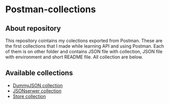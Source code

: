 # Postman-collections

## About repository
This repository cointains my colections exported from Postman. 
These are the first collections that I made while learning API and using Postman.
Each of them is on other folder and contains JSON file with  collection, JSON file with environment and short README file. 
All collection are below. 

## Available collections
* [DummyJSON collection](https://github.com/pawelhachula/Postman-collections/tree/main/DummyJSON%20collection)
* [JSONserwer collection](https://github.com/pawelhachula/Postman-collections/tree/main/JSONserwer%20collection)
* [Store collection](https://github.com/pawelhachula/Postman-collections/tree/main/Store%20collection)
